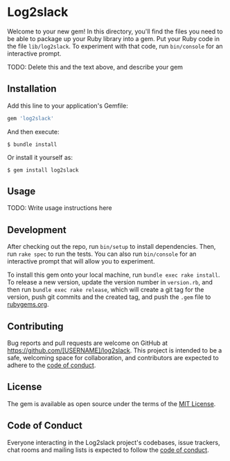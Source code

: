 # Log2slack

Welcome to your new gem! In this directory, you'll find the files you need to be able to package up your Ruby library into a gem. Put your Ruby code in the file `lib/log2slack`. To experiment with that code, run `bin/console` for an interactive prompt.

TODO: Delete this and the text above, and describe your gem

## Installation

Add this line to your application's Gemfile:

```ruby
gem 'log2slack'
```

And then execute:

    $ bundle install

Or install it yourself as:

    $ gem install log2slack

## Usage

TODO: Write usage instructions here

## Development

After checking out the repo, run `bin/setup` to install dependencies. Then, run `rake spec` to run the tests. You can also run `bin/console` for an interactive prompt that will allow you to experiment.

To install this gem onto your local machine, run `bundle exec rake install`. To release a new version, update the version number in `version.rb`, and then run `bundle exec rake release`, which will create a git tag for the version, push git commits and the created tag, and push the `.gem` file to [rubygems.org](https://rubygems.org).

## Contributing

Bug reports and pull requests are welcome on GitHub at https://github.com/[USERNAME]/log2slack. This project is intended to be a safe, welcoming space for collaboration, and contributors are expected to adhere to the [code of conduct](https://github.com/[USERNAME]/log2slack/blob/master/CODE_OF_CONDUCT.md).

## License

The gem is available as open source under the terms of the [MIT License](https://opensource.org/licenses/MIT).

## Code of Conduct

Everyone interacting in the Log2slack project's codebases, issue trackers, chat rooms and mailing lists is expected to follow the [code of conduct](https://github.com/[USERNAME]/log2slack/blob/master/CODE_OF_CONDUCT.md).
